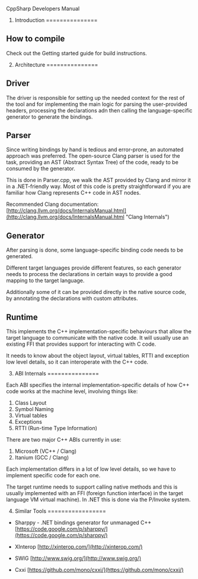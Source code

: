 CppSharp Developers Manual

1. Introduction
===============

How to compile
--------------

Check out the Getting started guide for build instructions.

2. Architecture
===============


## Driver

The driver is responsible for setting up the needed context for the rest of
the tool and for implementing the main logic for parsing the user-provided headers,
processing the declarations adn then calling the language-specific generator to
generate the bindings.


## Parser

Since writing bindings by hand is tedious and error-prone, an automated
approach was preferred. The open-source Clang parser is used for the task,
providing an AST (Abstract Syntax Tree) of the code, ready to be consumed
by the generator.

This is done in Parser.cpp, we walk the AST provided by Clang and mirror
it in a .NET-friendly way. Most of this code is pretty straightforward if
you are familiar how Clang represents C++ code in AST nodes.

Recommended Clang documentation: [http://clang.llvm.org/docs/InternalsManual.html](http://clang.llvm.org/docs/InternalsManual.html "Clang Internals")


## Generator

After parsing is done, some language-specific binding code needs to be generated.

Different target languages provide different features, so each generator needs to
process the declarations in certain ways to provide a good mapping to the target
language.

Additionally some of it can be provided directly in the native source
code, by annotating the declarations with custom attributes.
 
## Runtime

This implements the C++ implementation-specific behaviours that allow
the target language to communicate with the native code. It will usually
use an existing FFI that provides support for interacting with C code.

It needs to know about the object layout, virtual tables, RTTI and
exception low level details, so it can interoperate with the C++ code.

3. ABI Internals
===============

Each ABI specifies the internal implementation-specific details of how
C++ code works at the machine level, involving things like:

 1. Class Layout
 2. Symbol Naming
 3. Virtual tables
 4. Exceptions
 5. RTTI (Run-time Type Information)

There are two major C++ ABIs currently in use:

 1. Microsoft (VC++ / Clang)
 2. Itanium (GCC / Clang)
 
Each implementation differs in a lot of low level details, so we have to
implement specific code for each one.

The target runtime needs to support calling native methods and this is usually
implemented with an FFI (foreign function interface) in the target language VM
virtual machine). In .NET this is done via the P/Invoke system.


4. Similar Tools
=================

* Sharppy - .NET bindings generator for unmanaged C++
[https://code.google.com/p/sharppy/](https://code.google.com/p/sharppy/)

* XInterop
[http://xinterop.com/](http://xinterop.com/)

* SWIG
[http://www.swig.org/](http://www.swig.org/)

* Cxxi
[https://github.com/mono/cxxi/](https://github.com/mono/cxxi/)


